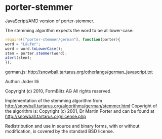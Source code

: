 porter-stemmer
==============

JavaScript/AMD version of porter-stemmer.

The stemming algorithm expects the word to be all lower-case:

```js
require(["porter-stemmer/german"], function(porter){
word = "Läufer";
word = word.toLowerCase();
stem = porter.stemmer(word);
alert(stem);
});
```

german.js:
http://snowball.tartarus.org/otherlangs/german_javascript.txt

Author: Joder Illi

Copyright (c) 2010, FormBlitz AG  All rights reserved.

Implementation of the stemming algorithm from
http://snowball.tartarus.org/algorithms/german/stemmer.html
Copyright of the algorithm is: Copyright (c) 2001, Dr Martin
Porter and can be found at
http://snowball.tartarus.org/license.php

Redistribution and use in source and binary forms, with or
without modification, is covered by the standard BSD license.

